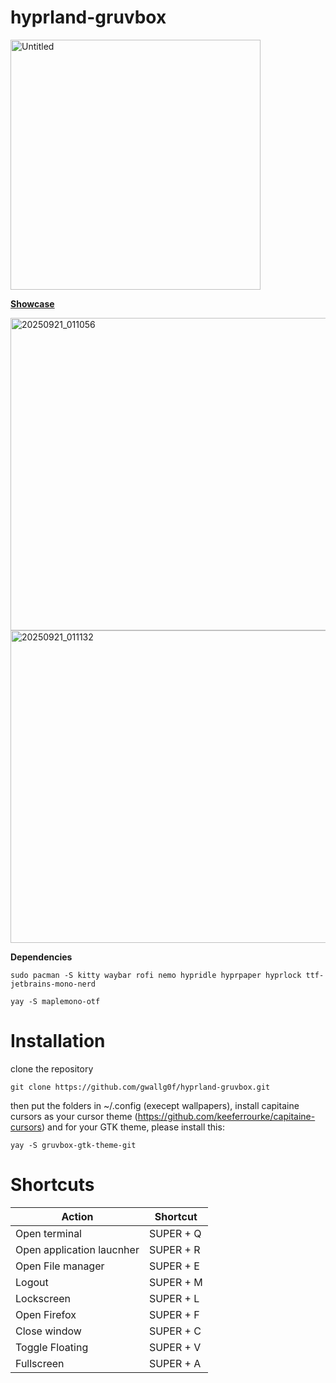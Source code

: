 # hyprland-gruvbox

<img width="400" height="400" alt="Untitled" src="https://github.com/user-attachments/assets/01554fbf-19dd-49e1-8f92-69b278b9c579" />

**<ins>Showcase</ins>**

<img width="600" height="500" alt="20250921_011056" src="https://github.com/user-attachments/assets/847b3564-ba56-4af4-8569-15eb2df77c2a" />

<img width="600" height="500" alt="20250921_011132" src="https://github.com/user-attachments/assets/bab851d0-d04c-4674-9502-ca21b567774b" />

**Dependencies**

```
sudo pacman -S kitty waybar rofi nemo hypridle hyprpaper hyprlock ttf-jetbrains-mono-nerd
```

```
yay -S maplemono-otf
```

# Installation
clone the repository
```
git clone https://github.com/gwallg0f/hyprland-gruvbox.git
```
then put the folders in ~/.config (execept wallpapers), install capitaine cursors as your cursor theme (https://github.com/keeferrourke/capitaine-cursors) and for your GTK theme, please install this:
```
yay -S gruvbox-gtk-theme-git
```

# Shortcuts

| Action  | Shortcut |
| ------------- | ------------- |
| Open terminal | SUPER + Q |
| Open application laucnher | SUPER + R |
| Open File manager | SUPER + E |
| Logout | SUPER + M |
| Lockscreen | SUPER + L |
| Open Firefox | SUPER + F |
| Close window | SUPER + C |
| Toggle Floating | SUPER + V |
| Fullscreen | SUPER + A |

